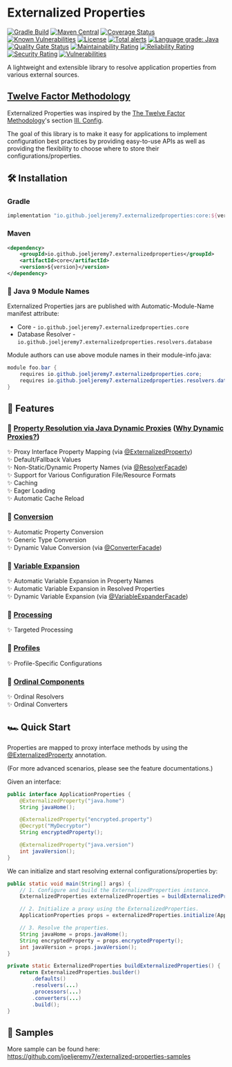 # Externalized Properties

[![Gradle Build](https://github.com/joeljeremy7/externalized-properties/actions/workflows/gradle-build.yaml/badge.svg)](https://github.com/joeljeremy7/externalized-properties/actions/workflows/gradle-build.yaml)
[![Maven Central](https://maven-badges.herokuapp.com/maven-central/io.github.joeljeremy7.externalizedproperties/core/badge.svg)](https://search.maven.org/search?q=g:%22io.github.joeljeremy7.externalizedproperties%22)
[![Coverage Status](https://coveralls.io/repos/github/joeljeremy7/externalized-properties/badge.svg?branch=main)](https://coveralls.io/github/joeljeremy7/externalized-properties?branch=main)
[![Known Vulnerabilities](https://snyk.io/test/github/joeljeremy7/externalized-properties/badge.svg)](https://snyk.io/test/github/joeljeremy7/externalized-properties)
[![License](https://img.shields.io/badge/License-Apache_2.0-blue.svg)](https://github.com/joeljeremy7/externalized-properties/blob/main/LICENSE)
[![Total alerts](https://img.shields.io/lgtm/alerts/g/joeljeremy7/externalized-properties.svg?logo=lgtm&logoWidth=18)](https://lgtm.com/projects/g/joeljeremy7/externalized-properties/alerts/)
[![Language grade: Java](https://img.shields.io/lgtm/grade/java/g/joeljeremy7/externalized-properties.svg?logo=lgtm&logoWidth=18)](https://lgtm.com/projects/g/joeljeremy7/externalized-properties/context:java)
[![Quality Gate Status](https://sonarcloud.io/api/project_badges/measure?project=io.github.joeljeremy7.externalizedproperties&metric=alert_status)](https://sonarcloud.io/summary/new_code?id=io.github.joeljeremy7.externalizedproperties)
[![Maintainability Rating](https://sonarcloud.io/api/project_badges/measure?project=io.github.joeljeremy7.externalizedproperties&metric=sqale_rating)](https://sonarcloud.io/summary/new_code?id=io.github.joeljeremy7.externalizedproperties)
[![Reliability Rating](https://sonarcloud.io/api/project_badges/measure?project=io.github.joeljeremy7.externalizedproperties&metric=reliability_rating)](https://sonarcloud.io/summary/new_code?id=io.github.joeljeremy7.externalizedproperties)
[![Security Rating](https://sonarcloud.io/api/project_badges/measure?project=io.github.joeljeremy7.externalizedproperties&metric=security_rating)](https://sonarcloud.io/summary/new_code?id=io.github.joeljeremy7.externalizedproperties)
[![Vulnerabilities](https://sonarcloud.io/api/project_badges/measure?project=io.github.joeljeremy7.externalizedproperties&metric=vulnerabilities)](https://sonarcloud.io/summary/new_code?id=io.github.joeljeremy7.externalizedproperties)

A lightweight and extensible library to resolve application properties from various external sources.

## [Twelve Factor Methodology](https://12factor.net)

Externalized Properties was inspired by the [The Twelve Factor Methodology](https://12factor.net)'s section [III. Config](https://12factor.net/config).  

The goal of this library is to make it easy for applications to implement configuration best practices by providing easy-to-use APIs as well as providing the flexibility to choose where to store their configurations/properties.

## 🛠️ Installation

### Gradle

```groovy
implementation "io.github.joeljeremy7.externalizedproperties:core:${version}"
```

### Maven

```xml
<dependency>
    <groupId>io.github.joeljeremy7.externalizedproperties</groupId>
    <artifactId>core</artifactId>
    <version>${version}</version>
</dependency>
```

### 🧩 Java 9 Module Names

Externalized Properties jars are published with Automatic-Module-Name manifest attribute:

- Core - `io.github.joeljeremy7.externalizedproperties.core`
- Database Resolver - `io.github.joeljeremy7.externalizedproperties.resolvers.database`

Module authors can use above module names in their module-info.java:

```java
module foo.bar {
    requires io.github.joeljeremy7.externalizedproperties.core;
    requires io.github.joeljeremy7.externalizedproperties.resolvers.database;
}
```

## 🌟 Features

### 🔗 [Property Resolution via Java Dynamic Proxies](docs/property-resolution.md) ([Why Dynamic Proxies?](docs/why-dynamic-proxies.md))

✨ Proxy Interface Property Mapping (via [@ExternalizedProperty](core/src/main/java/io/github/joeljeremy7/externalizedproperties/core/ExternalizedProperty.java))  
✨ Default/Fallback Values  
✨ Non-Static/Dynamic Property Names (via [@ResolverFacade](core/src/main/java/io/github/joeljeremy7/externalizedproperties/core/ResolverFacade.java))  
✨ Support for Various Configuration File/Resource Formats  
✨ Caching  
✨ Eager Loading  
✨ Automatic Cache Reload  

### 🔗 [Conversion](docs/conversion.md)

✨ Automatic Property Conversion  
✨ Generic Type Conversion  
✨ Dynamic Value Conversion (via [@ConverterFacade](core/src/main/java/io/github/joeljeremy7/externalizedproperties/core/ConverterFacade.java))

### 🔗 [Variable Expansion](docs/variable-expansion.md)

✨ Automatic Variable Expansion in Property Names  
✨ Automatic Variable Expansion in Resolved Properties  
✨ Dynamic Variable Expansion (via [@VariableExpanderFacade](core/src/main/java/io/github/joeljeremy7/externalizedproperties/core/VariableExpanderFacade.java))

### 🔗 [Processing](docs/processing.md)

✨ Targeted Processing

### 🔗 [Profiles](docs/profiles.md)

✨ Profile-Specific Configurations

### 🔗 [Ordinal Components](docs/ordinal-components.md)

✨ Ordinal Resolvers  
✨ Ordinal Converters

## 🏎️ Quick Start

Properties are mapped to proxy interface methods by using the [@ExternalizedProperty](core/src/main/java/io/github/joeljeremy7/externalizedproperties/core/ExternalizedProperty.java) annotation.

(For more advanced scenarios, please see the feature documentations.)

Given an interface:

```java
public interface ApplicationProperties {
    @ExternalizedProperty("java.home")
    String javaHome();

    @ExternalizedProperty("encrypted.property")
    @Decrypt("MyDecryptor")
    String encryptedProperty();

    @ExternalizedProperty("java.version")
    int javaVersion();
}
```

We can initialize and start resolving external configurations/properties by:

```java
public static void main(String[] args) {
    // 1. Configure and build the ExternalizedProperties instance.
    ExternalizedProperties externalizedProperties = buildExternalizedProperties();

    // 2. Initialize a proxy using the ExternalizedProperties.
    ApplicationProperties props = externalizedProperties.initialize(ApplicationProperties.class);

    // 3. Resolve the properties.
    String javaHome = props.javaHome();
    String encryptedProperty = props.encryptedProperty();
    int javaVersion = props.javaVersion();
}

private static ExternalizedProperties buildExternalizedProperties() {
    return ExternalizedProperties.builder()
        .defaults() 
        .resolvers(...)
        .processors(...)
        .converters(...) 
        .build();
}
```

## 🧪 Samples

More sample can be found here: <https://github.com/joeljeremy7/externalized-properties-samples>

